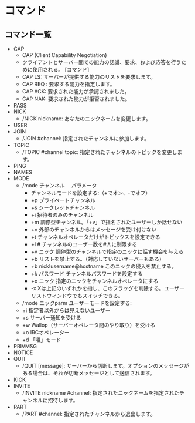 # コマンド
## コマンド一覧
- CAP
	- CAP (Client Capability Negotiation)
	- クライアントとサーバー間での能力の認識、要求、および応答を行うために使用される。
	[コマンド]
	- CAP LS: サーバーが提供する能力のリストを要求します。
    - CAP REQ : 要求する能力を指定します。
    - CAP ACK: 要求された能力が承認されました。
    - CAP NAK: 要求された能力が拒否されました。
- PASS
- NICK
	- /NICK nickname: あなたのニックネームを変更します。
- USER
- JOIN
	- /JOIN #channel: 指定されたチャンネルに参加します。
- TOPIC
	- /TOPIC #channel topic: 指定されたチャンネルのトピックを変更します。
- PING
- NAMES
- MODE
	- /mode チャンネル　 パラメータ
		- チャンネルモードを設定する:（+でオン、-でオフ）
		- +p プライベートチャンネル
		- +s シークレットチャンネル
		- +i 招待者のみのチャンネル
		- +m 調停型チャンネル。「+v」で指名されたユーザーしか話せない
		- +n 外部のチャンネルからはメッセージを受け付けない
		- +t チャンネルオペレータだけがトピックスを設定できる
		- +l # チャンネルのユーザー数を#人に制限する
		- +v ニック 調停型のチャンネルで指定のニックに話す機会を与える
		- +b リストを禁止する。（対応していないサーバーもある）
		- +b nick!username@hostname このニックの侵入を禁止する。
		- +k パスワード チャンネルパスワードを設定する
		- +o ニック 指定のニックをチャンネルオペレータにする
		- -x Xは上記のいずれかを指し、このフラッグを削除する。ユーザーリストウィンドウでもスイッチできる。
	- /mode ニックparm ユーザーモードを設定する:
	- +i 指定者以外からは見えないユーザー
	- +s サーバー通知を受ける
	- +w Wallop（サーバーオペレータ間のやり取り）を受ける
	- +o IRCオペレーター
	- +d 「唖」モード
- PRIVMSG
- NOTICE
- QUIT
	- /QUIT [message]: サーバーから切断します。オプションのメッセージがある場合は、それが切断メッセージとして送信されます。
- KICK
- INVITE
	- /INVITE nickname #channel: 指定されたニックネームを指定されたチャンネルに招待します。
- PART
	- /PART #channel: 指定されたチャンネルから退出します。
